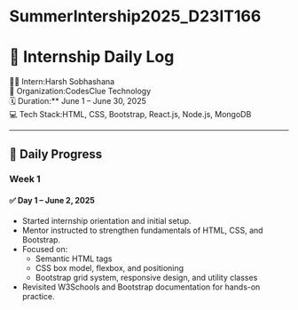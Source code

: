 # SummerIntership2025_D23IT166

# 📝 Internship Daily Log

🧑‍💻 Intern:Harsh Sobhashana  
🏢 Organization:CodesClue Technology  
🗓️ Duration:** June 1 – June 30, 2025  
💻 Tech Stack:HTML, CSS, Bootstrap, React.js, Node.js, MongoDB  

---

## 📅 Daily Progress

### Week 1

#### ✅ Day 1 – June 2, 2025
- Started internship orientation and initial setup.
- Mentor instructed to strengthen fundamentals of HTML, CSS, and Bootstrap.
- Focused on:
  - Semantic HTML tags
  - CSS box model, flexbox, and positioning
  - Bootstrap grid system, responsive design, and utility classes
- Revisited W3Schools and Bootstrap documentation for hands-on practice.
